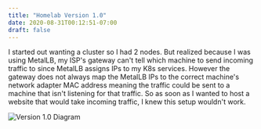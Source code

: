 ```yaml
---
title: "Homelab Version 1.0"
date: 2020-08-31T00:12:51-07:00
draft: false
---
```


I started out wanting a cluster so I had 2 nodes. But realized because I was using MetalLB, my ISP's gateway can't tell which machine to send incoming traffic to since MetalLB assigns IPs to my K8s services. However the gateway does not always map the MetalLB IPs to the correct machine's network adapter MAC address meaning the traffic could be sent to a machine that isn't listening for that traffic. So as soon as I wanted to host a website that would take incoming traffic, I knew this setup wouldn't work.

![Version 1.0 Diagram](homelab.png)
